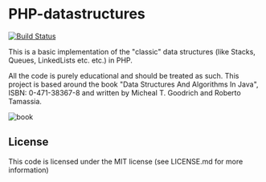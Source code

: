 # PHP-datastructures
[![Build Status](https://travis-ci.org/sandervankasteel/php-datastructures.svg?branch=master)](https://travis-ci.org/sandervankasteel/php-datastructures)

This is a basic implementation of the "classic" data structures (like Stacks, Queues, LinkedLists etc. etc.) in PHP.

All the code  is purely educational and should be treated as such. This project is based around the book 
"Data Structures And Algorithms In Java", ISBN: 0-471-38367-8 and written by Micheal T. Goodrich and Roberto Tamassia.
   
![book](https://servimg.eyrolles.com/static/media/3673/9780471383673_internet_h1400.jpg)

## License
This code is licensed under the MIT license (see LICENSE.md for more information)
